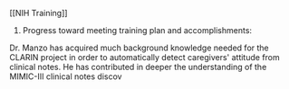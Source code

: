 [[NIH Training]]

1. Progress toward meeting training plan and accomplishments:

Dr. Manzo has acquired much background knowledge needed for the CLARIN project in order to automatically detect caregivers' attitude from clinical notes. He has contributed in deeper the understanding of the MIMIC-III clinical notes discov 